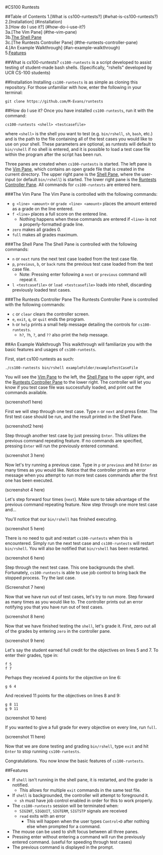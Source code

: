 #CS100 Runtests

##Table of Contents
1.[What is cs100-runtests?] (#what-is-cs100-runtests?)  
2.[Installation] (#installation)  
3.[How do I use it?] (#how-do-i-use-it?)  
  3a.[The Vim Pane] (#the-vim-pane)  
  3b.[The Shell Pane](#the-shell-pane)  
  3c.[The Runtests Controller Pane] (#the-runtests-controller-pane)  
4.[An Example Walkthrough] (#an-example-walkthrough)  
5.[Features](#features)  

##What is cs100-runtests?
``cs100-runtests`` is a script developed to assist testing of student-made bash shells.
(Specifically, "rshells" developed by UCR CS-100 students)

##Installation
Installing ``cs100-runtests`` is as simple as cloning this repository. For those unfamiliar with how, enter the following in your terminal:
```
git clone https://github.com/M-Evans/runtests
```

##How do I use it?
Once you have installed ``cs100-runtests``, run it with the command:
```
cs100-runtests <shell> <testcasefile>
```
where ``<shell>`` is the shell you want to test (e.g. ``bin/rshell``, ``sh``, ``bash``, etc.) and <testcasefile> is the path to the file containing all of the test cases you would like to use on your shell.
These parameters are optional, as runtests will default to ``bin/rshell`` if no shell is entered, and it is possible to load a test case file within the program after the script has been run.

Three panes are created when ``cs100-runtests`` is started.
The left pane is the [Vim Pane](#the-vim-pane), which contains an open grade file that is created in the current directory. 
The upper right pane is the [Shell Pane](#the-shell-pane), where the user-input <shell> (or default ``bin/rshell``) is started.
The lower right pane is the [Runtests Controller Pane](#the-runtests-controller-pane). All commands for ``cs100-runtests`` are entered here.

###The Vim Pane
The Vim Pane is controlled with the following commands:
* ``g <line> <amount>`` or ``grade <line> <amount>`` places the amount entered as a grade on the line entered.
* ``f <line>`` places a full score on the entered line. 
  * Nothing happens when these commands are entered if ``<line>`` is not a properly-formatted grade line.
* ``zero`` makes all grades 0.
* ``full`` makes all grades maximum.

###The Shell Pane
The Shell Pane is controlled with the following commands:
* ``n`` or ``next`` runs the next test case loaded from the test case file.
* ``p``, ``previous``, ``b``, or ``back`` runs the previous test case loaded from the test case file.
  * Note: Pressing enter following a ``next`` or ``previous`` command will repeat it.
* ``l <testcasefile>`` or ``load <testcasefile>`` loads <testcasefile> into rshell, discarding previously loaded test cases.

###The Runtests Controller Pane
The Runtests Controller Pane is controlled with the following commands:
* ``c`` or ``clear`` clears the controller screen.
* ``e``, ``exit``, ``q``, or ``quit`` ends the program.
* ``h`` or ``help`` prints a small help message detailing the controls for ``cs100-runtests``.
  * ``h?``, ``?h``, ``?``, and ``??`` also print the help message.

##An Example Walkthrough
This walkthrough will familiarize you with the basic features and usages of ``cs100-runtests``.

First, start cs100 runtests as such:
```
./cs100-runtests bin/rshell exampleFolder/exampleTestCaseFile
```

You will see the [Vim Pane](#the-vim-pane) to the left, the [Shell Pane](#the-shell-pane) to the upper right, and the [Runtests Controller Pane](#the-runtest-controller-pane) to the lower right. 
The controller will let you know if you test case file was successfully loaded, and print out the commands available.

(screenshot1 here)

First we will step through one test case. Type ``n`` or ``next`` and press Enter. 
The first test case should be run, and the result printed in the Shell Pane.

(screenshot2 here)

Step through another test case by just pressing ``Enter``. 
This utilizes the previous command repeating feature. 
If no commands are specified, pressing ``Enter`` will run the previously entered command.

(screenshot 3 here)

Now let's try running a previous case. 
Type in ``p`` or ``previous`` and hit ``Enter`` as many times as you would like. 
Notice that the controller prints an error message when you attempt to run more test cases commands after the first one has been executed.

(screenshot 4 here)

Let's step forward four times (``next``). Make sure to take advantage of the previous command repeating feature. 
Now step through one more test case and...

You'll notice that our ``bin/rshell`` has finished executing. 

(screenshot 5 here)

There is no need to quit and restart ``cs100-runtests`` when this is encountered. 
Simply run the next test case and ``cs100-runtests`` will restart ``bin/rshell``. 
You will also be notified that ``bin/rshell`` has been restarted.

(screenshot 6 here)

Step through the next test case. This one backgrounds the shell.
Fortunately, ``cs100-runtests`` is able to use job control to bring back the stopped process. Try the last case.

(Screenshot 7 here)

Now that we have run out of test cases, let's try to run more. 
Step forward as many times as you would like to. The controller prints out an error notifying you that you have run out of test cases.

(screenshot 8 here)

Now that we have finished testing the ``shell``, let's grade it. First, zero out all of the grades by entering ``zero`` in the controller pane. 

(screenshot 9 here)

Let's say the student earned full credit for the objectives on lines 5 and 7.
To enter their grades, type in:
```
f 5
f 7
```
Perhaps they received 4 points for the objective on line 6:
```
g 6 4
```
And received 11 points for the objectives on lines 8 and 9:
```
g 8 11
g 9 11
```
(screenshot 10 here)

If you wanted to give a full grade for every objective on every line, run ``full``.

(screenshot 11 here)

Now that we are done testing and grading ``bin/rshell``, type ``exit`` and hit ``Enter`` to stop running ``cs100-runtests``.

Congratulations. You now know the basic features of ``cs100-runtests``.

##Features
* If ``shell`` isn't running in the shell pane, it is restarted, and the grader is notified.
  * This allows for multiple ``exit`` commands in the same test file.
* If ``shell`` is backgrounded, the controller will attempt to foreground it.
  * ``sh`` must have job control enabled in order for this to work properly.
* The ``cs100-runtests`` session will be terminated when:
  * ``SIGINT``, ``SIGQUIT``, ``SIGTERM``, ``SIGTSTP`` signals are received  
  * ``read`` exits with an error
	  - This will happen when the user types ``Control+D`` after nothing else when prompted for a command.
* The mouse can be used to shift focus between all three panes.
* Pressing enter without entering a command will run the previously entered command. (useful for speeding through test cases)
* The previous command is displayed in the prompt.
